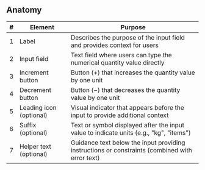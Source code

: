 ## Anatomy

| # | Element | Purpose |
|---|---------|---------|
| 1 | Label | Describes the purpose of the input field and provides context for users |
| 2 | Input field | Text field where users can type the numerical quantity value directly |
| 3 | Increment button | Button (+) that increases the quantity value by one unit |
| 4 | Decrement button | Button (−) that decreases the quantity value by one unit |
| 5 | Leading icon (optional) | Visual indicator that appears before the input to provide additional context |
| 6 | Suffix (optional) | Text or symbol displayed after the input value to indicate units (e.g., "kg", "items") |
| 7 | Helper text (optional) | Guidance text below the input providing instructions or constraints (combined with error text) |